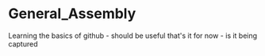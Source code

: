 # General_Assembly
Learning the basics of github - should be useful
that's it for now - is it being captured 

